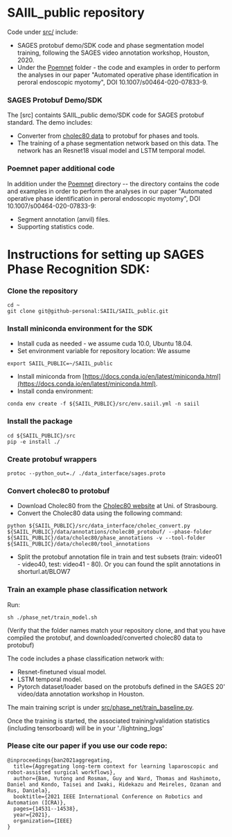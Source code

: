 # SAIIL_public repository

Code under [src/](./src/) include: 

* SAGES protobuf demo/SDK code and phase segmentation model training, following the SAGES video annotation workshop, Houston, 2020. 
* Under the [Poemnet](./src/poemnet) folder - the code and examples in order to perform the
analyses in our paper "Automated operative phase identification in
peroral endoscopic myotomy", DOI 10.1007/s00464-020-07833-9.


### SAGES Protobuf Demo/SDK

The [src] containts SAIIL_public demo/SDK code for SAGES protobuf standard. The demo includes:
* Converter from [cholec80 data](http://camma.u-strasbg.fr/datasets) to protobuf for phases and tools.
* The training of a phase segmentation network based on this data. The network has an Resnet18 visual model and LSTM temporal model.

### Poemnet paper additional code
In addition under the [Poemnet](poemnet/) directory -- the directory contains the code and examples in order to perform the
analyses in our paper "Automated operative phase identification in
peroral endoscopic myotomy", DOI 10.1007/s00464-020-07833-9:
* Segment annotation (anvil) files.
* Supporting statistics code.
 
# Instructions for setting up SAGES Phase Recognition SDK:

### Clone the repository

```
cd ~
git clone git@github-personal:SAIIL/SAIIL_public.git
```
### Install miniconda environment for the SDK
* Install cuda as needed - we assume cuda 10.0, Ubuntu 18.04.
* Set environment variable for repository location: We assume
```
export SAIIL_PUBLIC=~/SAIIL_public
```
* Install miniconda from [https://docs.conda.io/en/latest/miniconda.html](https://docs.conda.io/en/latest/miniconda.html).
* Install conda environment:
```
conda env create -f ${SAIIL_PUBLIC}/src/env.saiil.yml -n saiil
```
### Install the package
```
cd ${SAIIL_PUBLIC}/src
pip -e install ./
```

### Create protobuf wrappers
```
protoc --python_out=./ ./data_interface/sages.proto
```

### Convert cholec80 to protobuf
* Download Cholec80 from the [Cholec80 website](http://camma.u-strasbg.fr/datasets) at Uni. of Strasbourg.
* Convert the Cholec80 data using the following command:
```
python ${SAIIL_PUBLIC}/src/data_interface/cholec_convert.py  ${SAIIL_PUBLIC}/data/annotations/cholec80_protobuf/ --phase-folder  ${SAIIL_PUBLIC}/data/cholec80/phase_annotations -v --tool-folder ${SAIIL_PUBLIC}/data/cholec80/tool_annotations
```
* Split the protobuf annotation file in train and test subsets (train: video01 - video40, test: video41 - 80). Or you can found the split annotations in shorturl.at/BLOW7
### Train an example phase classification network
Run:
```
sh ./phase_net/train_model.sh
```
(Verify that the folder names match your repository clone, and that you have compiled the protobuf, and downloaded/converted cholec80 data to protobuf)

The code includes a phase classification network with:
* Resnet-finetuned visual model.
* LSTM temporal model.
* Pytorch dataset/loader based on the protobufs defined in the SAGES 20' video/data annotation workshop in Houston.

The main training script is under [src/phase_net/train_baseline.py](src/phase_net/train_baseline.py).

Once the training is started, the associated training/validation statistics (including tensorboard) will be in your './lightning_logs'

### Please cite our paper if you use our code repo: 
```
@inproceedings{ban2021aggregating,
  title={Aggregating long-term context for learning laparoscopic and robot-assisted surgical workflows},
  author={Ban, Yutong and Rosman, Guy and Ward, Thomas and Hashimoto, Daniel and Kondo, Taisei and Iwaki, Hidekazu and Meireles, Ozanan and Rus, Daniela},
  booktitle={2021 IEEE International Conference on Robotics and Automation (ICRA)},
  pages={14531--14538},
  year={2021},
  organization={IEEE}
}
```




